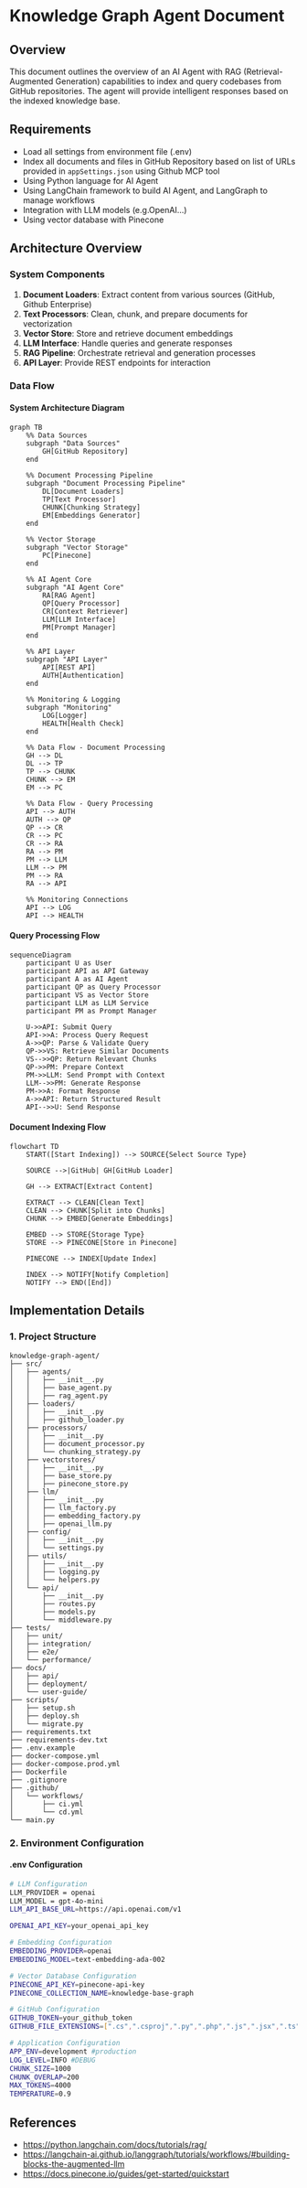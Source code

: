 # Knowledge Graph Agent Document

## Overview
This document outlines the overview of an AI Agent with RAG (Retrieval-Augmented Generation) capabilities to index and query codebases from GitHub repositories. The agent will provide intelligent responses based on the indexed knowledge base.

## Requirements
- Load all settings from environment file (.env)
- Index all documents and files in GitHub Repository based on list of URLs provided in `appSettings.json` using Github MCP tool
- Using Python language for AI Agent
- Using LangChain framework to build AI Agent, and LangGraph to manage workflows
- Integration with LLM models (e.g.OpenAI...)
- Using vector database with Pinecone

## Architecture Overview

### System Components
1. **Document Loaders**: Extract content from various sources (GitHub, Github Enterprise)
2. **Text Processors**: Clean, chunk, and prepare documents for vectorization
3. **Vector Store**: Store and retrieve document embeddings
4. **LLM Interface**: Handle queries and generate responses
5. **RAG Pipeline**: Orchestrate retrieval and generation processes
6. **API Layer**: Provide REST endpoints for interaction

### Data Flow

#### System Architecture Diagram
```mermaid
graph TB
    %% Data Sources
    subgraph "Data Sources"
        GH[GitHub Repository]
    end
    
    %% Document Processing Pipeline
    subgraph "Document Processing Pipeline"
        DL[Document Loaders]
        TP[Text Processor]
        CHUNK[Chunking Strategy]
        EM[Embeddings Generator]
    end
    
    %% Vector Storage
    subgraph "Vector Storage"
        PC[Pinecone]
    end
    
    %% AI Agent Core
    subgraph "AI Agent Core"
        RA[RAG Agent]
        QP[Query Processor]
        CR[Context Retriever]
        LLM[LLM Interface]
        PM[Prompt Manager]
    end
    
    %% API Layer
    subgraph "API Layer"
        API[REST API]
        AUTH[Authentication]
    end
    
    %% Monitoring & Logging
    subgraph "Monitoring"
        LOG[Logger]
        HEALTH[Health Check]
    end
    
    %% Data Flow - Document Processing
    GH --> DL
    DL --> TP
    TP --> CHUNK
    CHUNK --> EM
    EM --> PC
    
    %% Data Flow - Query Processing
    API --> AUTH
    AUTH --> QP
    QP --> CR
    CR --> PC
    CR --> RA
    RA --> PM
    PM --> LLM
    LLM --> PM
    PM --> RA
    RA --> API
    
    %% Monitoring Connections
    API --> LOG
    API --> HEALTH
```

#### Query Processing Flow
```mermaid
sequenceDiagram
    participant U as User
    participant API as API Gateway
    participant A as AI Agent
    participant QP as Query Processor
    participant VS as Vector Store
    participant LLM as LLM Service
    participant PM as Prompt Manager
    
    U->>API: Submit Query
    API->>A: Process Query Request
    A->>QP: Parse & Validate Query
    QP->>VS: Retrieve Similar Documents
    VS-->>QP: Return Relevant Chunks
    QP->>PM: Prepare Context
    PM->>LLM: Send Prompt with Context
    LLM-->>PM: Generate Response
    PM->>A: Format Response
    A->>API: Return Structured Result
    API-->>U: Send Response
```

#### Document Indexing Flow
```mermaid
flowchart TD
    START([Start Indexing]) --> SOURCE{Select Source Type}
    
    SOURCE -->|GitHub| GH[GitHub Loader]
    
    GH --> EXTRACT[Extract Content]
    
    EXTRACT --> CLEAN[Clean Text]
    CLEAN --> CHUNK[Split into Chunks]
    CHUNK --> EMBED[Generate Embeddings]
    
    EMBED --> STORE{Storage Type}
    STORE --> PINECONE[Store in Pinecone]
    
    PINECONE --> INDEX[Update Index]
    
    INDEX --> NOTIFY[Notify Completion]
    NOTIFY --> END([End])
```

## Implementation Details

### 1. Project Structure
```
knowledge-graph-agent/
├── src/
│   ├── agents/
│   │   ├── __init__.py
│   │   ├── base_agent.py
│   │   ├── rag_agent.py
│   ├── loaders/
│   │   ├── __init__.py
│   │   ├── github_loader.py
│   ├── processors/
│   │   ├── __init__.py
│   │   ├── document_processor.py
│   │   └── chunking_strategy.py
│   ├── vectorstores/
│   │   ├── __init__.py
│   │   ├── base_store.py
│   │   ├── pinecone_store.py
│   ├── llm/
│   │   ├── __init__.py
│   │   ├── llm_factory.py
│   │   ├── embedding_factory.py
│   │   ├── openai_llm.py
│   ├── config/
│   │   ├── __init__.py
│   │   └── settings.py
│   ├── utils/
│   │   ├── __init__.py
│   │   ├── logging.py
│   │   └── helpers.py
│   └── api/
│       ├── __init__.py
│       ├── routes.py
│       ├── models.py
│       └── middleware.py
├── tests/
│   ├── unit/
│   ├── integration/
│   ├── e2e/
│   └── performance/
├── docs/
│   ├── api/
│   ├── deployment/
│   └── user-guide/
├── scripts/
│   ├── setup.sh
│   ├── deploy.sh
│   └── migrate.py
├── requirements.txt
├── requirements-dev.txt
├── .env.example
├── docker-compose.yml
├── docker-compose.prod.yml
├── Dockerfile
├── .gitignore
├── .github/
│   └── workflows/
│       ├── ci.yml
│       └── cd.yml
└── main.py
```

### 2. Environment Configuration

#### .env Configuration
```bash
# LLM Configuration
LLM_PROVIDER = openai
LLM_MODEL = gpt-4o-mini
LLM_API_BASE_URL=https://api.openai.com/v1

OPENAI_API_KEY=your_openai_api_key

# Embedding Configuration
EMBEDDING_PROVIDER=openai
EMBEDDING_MODEL=text-embedding-ada-002

# Vector Database Configuration
PINECONE_API_KEY=pinecone-api-key
PINECONE_COLLECTION_NAME=knowledge-base-graph

# GitHub Configuration
GITHUB_TOKEN=your_github_token
GITHUB_FILE_EXTENSIONS=[".cs",".csproj",".py",".php",".js",".jsx",".ts",".tsx",".html",".cshtml",".md",".json",".yml",".yaml",".csv","dockerfile",".sh",".bash"]

# Application Configuration
APP_ENV=development #production
LOG_LEVEL=INFO #DEBUG
CHUNK_SIZE=1000
CHUNK_OVERLAP=200
MAX_TOKENS=4000
TEMPERATURE=0.9
```

## References
- https://python.langchain.com/docs/tutorials/rag/
- https://langchain-ai.github.io/langgraph/tutorials/workflows/#building-blocks-the-augmented-llm
- https://docs.pinecone.io/guides/get-started/quickstart


